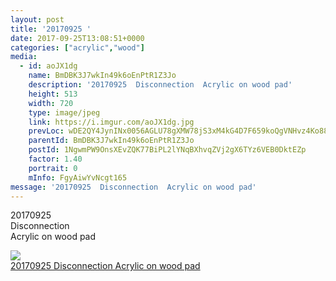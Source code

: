 ```yaml
---
layout: post
title: '20170925 ' 
date: 2017-09-25T13:08:51+0000 
categories: ["acrylic","wood"] 
media:
  - id: aoJX1dg
    name: BmDBK3J7wkIn49k6oEnPtR1Z3Jo
    description: '20170925  Disconnection  Acrylic on wood pad'   
    height: 513
    width: 720
    type: image/jpeg
    link: https://i.imgur.com/aoJX1dg.jpg
    prevLoc: wDE2QY4JynINx0056AGLU78gXMW78jS3xM4kG4D7F659koQgVNHvz4Ko8823S1xzG92Ql2tAJ4R4pv9GclDZDg5PAYhRmXDXPo5pH4wg52O1yYI6JNNl2DgpsjYBGYprA1HzV66J5kNzignYpQO3pvc7n7g39KYqfWPow9v5rrtlnwJlPmLNsAZG7qO3LKhRZRB3Qno8tQ9wzLgg7pIEMLMPGAxzF0vqk2WOvOU9MK90W461hVW9W8MnwzCxlM1YDzMDUJ3R
    parentId: BmDBK3J7wkIn49k6oEnPtR1Z3Jo
    postId: 1NgwmPW9OnsXEvZQK77BiPL2lYNqBXhvqZVj2gX6TYz6VEB0DktEZp
    factor: 1.40
    portrait: 0
    mInfo: FgyAiwYvNcgt165
message: '20170925  Disconnection  Acrylic on wood pad'  
---
```


20170925  
Disconnection  
Acrylic on wood pad


[//]: #media:  
<a href="https://i.imgur.com/aoJX1dg.jpg"><img class="postImage" src="https://i.imgur.com/aoJX1dgh.jpg" />  
20170925
Disconnection
Acrylic on wood pad  
 </a>   
